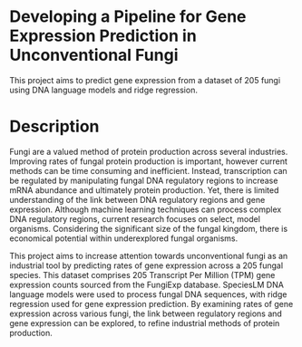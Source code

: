 # Developing a Pipeline for Gene Expression Prediction in Unconventional Fungi 
This project aims to predict gene expression from a dataset of 205 fungi using DNA language models and ridge regression.

# Description
Fungi are a valued method of protein production across several industries. Improving rates of fungal protein production is important, however current methods can be time consuming and inefficient. Instead, transcription can be regulated by manipulating fungal DNA regulatory regions to increase mRNA abundance and ultimately protein production. 
Yet, there is limited understanding of the link between DNA regulatory regions and gene expression. Although machine learning techniques can process complex DNA regulatory regions, current research focuses on select, model organisms. Considering the significant size of the fungal kingdom, there is economical potential within underexplored fungal organisms. 

This project aims to increase attention towards unconventional fungi as an industrial tool by predicting rates of gene expression across a 205 fungal species. This dataset comprises 205 Transcript Per Million (TPM) gene expression counts sourced from the FungiExp database. SpeciesLM DNA language models were used to process fungal DNA sequences, 
with ridge regression used for gene expression prediction. By examining rates of gene expression across various fungi, the link between regulatory regions and gene expression can be explored, to refine industrial methods of protein production. 
